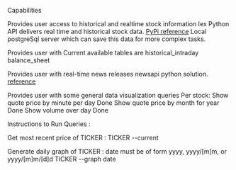 Capabilities

Provides user access to historical and realtime stock information
  Iex Python API delivers real time and historical stock data. [PyPi reference](https://pypi.org/project/iexfinance/)
  Local postgreSql server which can save this data for more complex tasks.

Provides user with 
  Current available tables are
    historical_intraday
    balance_sheet

Provides user with real-time news releases
  newsapi python solution. [reference](https://newsapi.org/docs/client-libraries/python)

Provides user with some general data visualization queries
    Per stock:
        Show quote price by minute per day
          Done
        Show quote price by month for year
          Done
        Show volume over day
          Done

Instructions to Run Queries :

Get most recent price of TICKER : 
    TICKER --current

Generate daily graph of TICKER :
date must be of form yyyy, yyyy/[m]m, or yyyy/[m]m/[d]d
    TICKER --graph date

